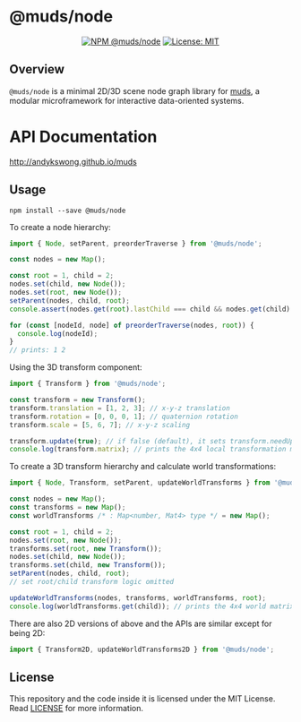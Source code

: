 # @muds/node
<p align="center">
  <a href="https://www.npmjs.com/package/@muds/node"><img src="https://img.shields.io/npm/v/@muds/node?label=@muds/node" alt="NPM @muds/node" /></a>
  <a href="./LICENSE"><img src="https://img.shields.io/badge/License-MIT-yellow.svg" alt="License: MIT" /></a>
</p>

## Overview
`@muds/node` is a minimal 2D/3D scene node graph library for [muds](https://github.com/andykswong/muds), a modular microframework for interactive data-oriented systems.

# API Documentation
http://andykswong.github.io/muds

## Usage
```shell
npm install --save @muds/node
```

To create a node hierarchy:
```javascript
import { Node, setParent, preorderTraverse } from '@muds/node';

const nodes = new Map();

const root = 1, child = 2;
nodes.set(child, new Node());
nodes.set(root, new Node());
setParent(nodes, child, root);
console.assert(nodes.get(root).lastChild === child && nodes.get(child).parent === root);

for (const [nodeId, node] of preorderTraverse(nodes, root)) {
  console.log(nodeId);
}
// prints: 1 2
```


Using the 3D transform component:
```javascript
import { Transform } from '@muds/node';

const transform = new Transform();
transform.translation = [1, 2, 3]; // x-y-z translation
transform.rotation = [0, 0, 0, 1]; // quaternion rotation
transform.scale = [5, 6, 7]; // x-y-z scaling

transform.update(true); // if false (default), it sets transform.needUpdate = true only without updating the matrix.
console.log(transform.matrix); // prints the 4x4 local transformation matrix = T * R * S
```

To create a 3D transform hierarchy and calculate world transformations:
```javascript
import { Node, Transform, setParent, updateWorldTransforms } from '@muds/node';

const nodes = new Map();
const transforms = new Map();
const worldTransforms /* : Map<number, Mat4> type */ = new Map();

const root = 1, child = 2;
nodes.set(root, new Node());
transforms.set(root, new Transform());
nodes.set(child, new Node());
transforms.set(child, new Transform());
setParent(nodes, child, root);
// set root/child transform logic omitted

updateWorldTransforms(nodes, transforms, worldTransforms, root);
console.log(worldTransforms.get(child)); // prints the 4x4 world matrix = (parent transform) * (child transform)
```

There are also 2D versions of above and the APIs are similar except for being 2D:
```javascript
import { Transform2D, updateWorldTransforms2D } from '@muds/node';
```

## License
This repository and the code inside it is licensed under the MIT License. Read [LICENSE](./LICENSE) for more information.
